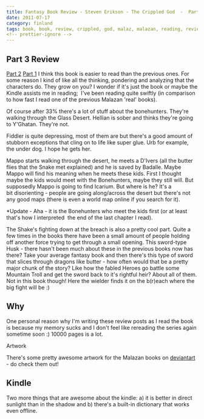 ```yaml
---
title: Fantasy Book Review - Steven Erikson - The Crippled God  -  Part 3
date: 2011-07-17
category: finland
tags: book, book, review, crippled, god, malaz, malazan, reading, review, steven, erikson
<!-- prettier-ignore -->
---
```


## Part 3 Review

[Part 2](https://www.guldmyr.com/fantasy-book-review-%E2%80%93-steven-erikson-%E2%80%93-the-crippled-god-%E2%80%93-part-2/)
[Part 1](https://www.guldmyr.com/fantasy-book-review-steven-erikson-the-crippled-god-part-1/ "part1")
I think this book is easier to read than the previous ones. For some reason I
kind of like all the thinking, pondering and analyzing that the characters do.
They grow on you? I wonder if it's just the book or maybe the Kindle assists me
in reading;  I've been reading quite swiftly (in comparison to how fast I read
one of the previous Malazan 'real' books).

Of course after 33% there's a lot of stuff about the bonehunters. They're
walking through the Glass Desert. Hellian is sober and thinks they're going to
Y'Ghatan. They're not.

Fiddler is quite depressing, most of them are but there's a good amount of
stubborn exceptions that cling on to life like super glue. Urb for example, the
under dog. I hope he gets her.

Mappo starts walking through the desert, he meets a D'Ivers (all the butter
flies that the Snake met explained) and he is saved by Badalle. Maybe Mappo will
find his meaning when he meets these kids. First I thought maybe the kids would
meet with the Bonehunters, maybe they still will. But supposedly Mappo is going
to find Icarium. But where is he? It's a bit disorienting - people are going
along/across the desert but there's not any good maps (there is even a world map
online if you search for it).

\*Update - Aha - it is the Bonehunters who meet the kids first (or at least
that's how I interpreted  the end of the last chapter I read).

The Shake's fighting down at the breach is also a pretty cool part. Quite a few
times in the books there have been a small amount of people holding off another
force trying to get through a small opening. This sword-type Husk - there hasn't
been much about these in the previous books now has there? Take your average
fantasy book and then there's this type of sword that slices through dragons
like butter - how often would that be a pretty major chunk of the story? Like
how the fabled Heroes go battle some Mountain Troll and get the sword back to
it's rightful heir? About all of them. Not in this book though! Here the wielder
finds it on the b(r)each where the big fight will be :)

## Why

One personal reason why I'm writing these review posts as I read the book is
because my memory sucks and I don't feel like rereading the series again
sometime soon :) 10000 pages is a lot.

Artwork

There's some pretty awesome artwork for the Malazan books on
[deviantart](http://browse.deviantart.com/?qh=&section=&global=1&q=malazan#/d2tkmjo "on deviantart") -
do check them out!

## Kindle

Two more things that are awesome about the kindle: a) it is better in direct
sunlight than in the shadow and b) there's a built-in dictionary that works even
offline.
